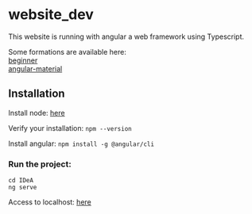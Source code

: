# website_dev

This website is running with angular a web framework using Typescript. 

Some formations are available here: </br>
[beginner](https://www.youtube.com/watch?v=AAu8bjj6-UI) </br>
[angular-material](https://www.youtube.com/watch?v=jUfEn032IL8)

## Installation

Install node: [here](https://nodejs.org/en/download/)

Verify your installation:
`npm --version`

Install angular: `npm install -g @angular/cli`

### Run the project:
 `cd IDeA` </br>
 `ng serve`

Access to localhost: [here](http://localhost:4200/)

